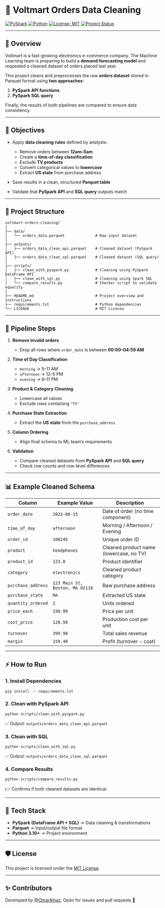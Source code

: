 # 🛒 Voltmart Orders Data Cleaning

[![PySpark](https://img.shields.io/badge/PySpark-3.5+-orange.svg)](https://spark.apache.org/docs/latest/api/python/)
[![Python](https://img.shields.io/badge/Python-3.10+-blue.svg)](https://www.python.org/)
[![License: MIT](https://img.shields.io/badge/License-MIT-green.svg)](LICENSE)
[![Project Status](https://img.shields.io/badge/Status-Completed-brightgreen.svg)]()

---

## 📌 Overview

Voltmart is a fast-growing electronics e-commerce company.
The Machine Learning team is preparing to build a **demand forecasting model** and requested a cleaned dataset of orders placed last year.

This project cleans and preprocesses the raw **orders dataset** stored in Parquet format using **two approaches**:

1. **PySpark API functions**
2. **PySpark SQL query**

Finally, the results of both pipelines are compared to ensure data consistency.

---

## 🎯 Objectives

* Apply **data cleaning rules** defined by analysts:

  * Remove orders between **12am–5am**
  * Create a **time-of-day classification**
  * Exclude **TV products**
  * Convert categorical values to **lowercase**
  * Extract **US state** from purchase address
* Save results in a clean, structured **Parquet table**
* Validate that **PySpark API** and **SQL query** outputs match

---

## 📂 Project Structure

```plaintext
voltmart-orders-cleaning/
│
├── data/
│   └── orders_data.parquet              # Raw input dataset
│
├── outputs/
│   ├── orders_data_clean_api.parquet    # Cleaned dataset (PySpark API)
│   ├── orders_data_clean_sql.parquet    # Cleaned dataset (SQL query)
│
├── scripts/
│   ├── clean_with_pyspark.py            # Cleaning using PySpark DataFrame API
│   ├── clean_with_sql.py                # Cleaning using Spark SQL
│   └── compare_results.py               # Checker script to validate equality
│
├── README.md                            # Project overview and instructions
├── requirements.txt                     # Python dependencies
└── LICENSE                              # MIT License
```

---

## 🔧 Pipeline Steps

1. **Remove invalid orders**

   * Drop all rows where `order_date` is between **00:00–04:59 AM**

2. **Time of Day Classification**

   * `morning` → 5–11 AM
   * `afternoon` → 12–5 PM
   * `evening` → 6–11 PM

3. **Product & Category Cleaning**

   * Lowercase all values
   * Exclude rows containing `"TV"`

4. **Purchase State Extraction**

   * Extract the **US state** from the `purchase_address`

5. **Column Ordering**

   * Align final schema to ML team’s requirements

6. **Validation**

   * Compare cleaned datasets from **PySpark API** and **SQL query**
   * Check row counts and row-level differences

---

## 📊 Example Cleaned Schema

| Column             | Example Value                   | Description                             |
| ------------------ | ------------------------------- | --------------------------------------- |
| `order_date`       | `2023-06-15`                    | Date of order (no time component)       |
| `time_of_day`      | `afternoon`                     | Morning / Afternoon / Evening           |
| `order_id`         | `100245`                        | Unique order ID                         |
| `product`          | `headphones`                    | Cleaned product name (lowercase, no TV) |
| `product_id`       | `123.0`                         | Product identifier                      |
| `category`         | `electronics`                   | Cleaned product category                |
| `purchase_address` | `123 Main St, Boston, MA 02118` | Raw purchase address                    |
| `purchase_state`   | `MA`                            | Extracted US state                      |
| `quantity_ordered` | `2`                             | Units ordered                           |
| `price_each`       | `199.99`                        | Price per unit                          |
| `cost_price`       | `120.50`                        | Production cost per unit                |
| `turnover`         | `399.98`                        | Total sales revenue                     |
| `margin`           | `159.48`                        | Profit (turnover - cost)                |

---

## ⚡ How to Run

### 1. Install Dependencies

```bash
pip install -r requirements.txt
```

### 2. Clean with PySpark API

```bash
python scripts/clean_with_pyspark.py
```

✅ Output: `outputs/orders_data_clean_api.parquet`

### 3. Clean with SQL

```bash
python scripts/clean_with_sql.py
```

✅ Output: `outputs/orders_data_clean_sql.parquet`

### 4. Compare Results

```bash
python scripts/compare_results.py
```

👉 Confirms if both cleaned datasets are identical.

---

## 📌 Tech Stack

* **PySpark (DataFrame API + SQL)** → Data cleaning & transformations
* **Parquet** → Input/output file format
* **Python 3.10+** → Project environment

---

## 🛡️ License

This project is licensed under the [MIT License](LICENSE).

---

## ✨ Contributors

Developed by [@OmarAlhaz](https://github.com/OmarAlhaz).
Open for issues and pull requests 🚀
